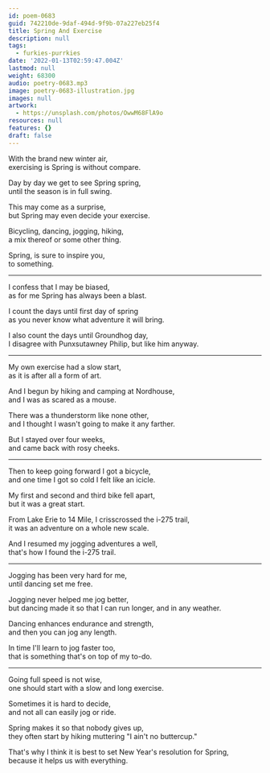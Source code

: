 ```yaml
---
id: poem-0683
guid: 742210de-9daf-494d-9f9b-07a227eb25f4
title: Spring And Exercise
description: null
tags:
  - furkies-purrkies
date: '2022-01-13T02:59:47.004Z'
lastmod: null
weight: 68300
audio: poetry-0683.mp3
image: poetry-0683-illustration.jpg
images: null
artwork:
  - https://unsplash.com/photos/OwwM68FlA9o
resources: null
features: {}
draft: false
---
```


With the brand new winter air,\
exercising is Spring is without compare.

Day by day we get to see Spring spring,\
until the season is in full swing.

This may come as a surprise,\
but Spring may even decide your exercise.

Bicycling, dancing, jogging, hiking,\
a mix thereof or some other thing.

Spring, is sure to inspire you,\
to something.

---

I confess that I may be biased,\
as for me Spring has always been a blast.

I count the days until first day of spring\
as you never know what adventure it will bring.

I also count the days until Groundhog day,\
I disagree with Punxsutawney Philip, but like him anyway.

---

My own exercise had a slow start,\
as it is after all a form of art.

And I begun by hiking and camping at Nordhouse,\
and I was as scared as a mouse.

There was a thunderstorm like none other,\
and I thought I wasn't going to make it any farther.

But I stayed over four weeks,\
and came back with rosy cheeks.

---

Then to keep going forward I got a bicycle,\
and one time I got so cold I felt like an icicle.

My first and second and third bike fell apart,\
but it was a great start.

From Lake Erie to 14 Mile, I crisscrossed the i-275 trail,\
it was an adventure on a whole new scale.

And I resumed my jogging adventures a well,\
that's how I found the i-275 trail.

---

Jogging has been very hard for me,\
until dancing set me free.

Jogging never helped me jog better,\
but dancing made it so that I can run longer, and in any weather.

Dancing enhances endurance and strength,\
and then you can jog any length.

In time I'll learn to jog faster too,\
that is something that's on top of my to-do.

---

Going full speed is not wise,\
one should start with a slow and long exercise.

Sometimes it is hard to decide,\
and not all can easily jog or ride.

Spring makes it so that nobody gives up,\
they often start by hiking muttering "I ain't no buttercup."

That's why I think it is best to set New Year's resolution for Spring,\
because it helps us with everything.
